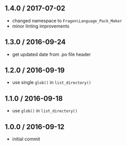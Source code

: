 ## 1.4.0 / 2017-07-02
* changed namespace to `Fragen\Language_Pack_Maker`
* minor linting improvements

## 1.3.0 / 2016-09-24
* get updated date from .po file header

## 1.2.0 / 2016-09-19
* use single `glob()` in `list_directory()`

## 1.1.0 / 2016-09-18
* use `glob()` in `list_directory()`

## 1.0.0 / 2016-09-12
* initial commit
